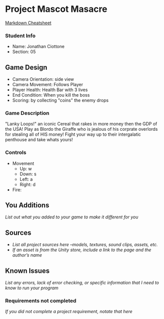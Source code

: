 # Project Mascot Masacre

[Markdown Cheatsheet](https://github.com/adam-p/markdown-here/wiki/Markdown-Here-Cheatsheet)

### Student Info

-   Name: Jonathan Ciottone
-   Section: 05

## Game Design

-   Camera Orientation: side view 
-   Camera Movement: Follows Player 
-   Player Health: Health Bar with 3 lives
-   End Condition: When you kill the boss
-   Scoring: by collecting "coins" the enemy drops

### Game Description

"Lanky Loops!" an iconic Cereal that rakes in more money then the GDP of the USA! Play as Blordo the Giraffe who is jealous of his corprate overlords for stealing all of HIS money! Fight your way up to their intergalatic penthouse and take whats yours!

### Controls

-   Movement
    -   Up: w
    -   Down: s
    -   Left: a
    -   Right: d
-   Fire: 

## You Additions

_List out what you added to your game to make it different for you_

## Sources

-   _List all project sources here –models, textures, sound clips, assets, etc._
-   _If an asset is from the Unity store, include a link to the page and the author’s name_

## Known Issues

_List any errors, lack of error checking, or specific information that I need to know to run your program_

### Requirements not completed

_If you did not complete a project requirement, notate that here_

